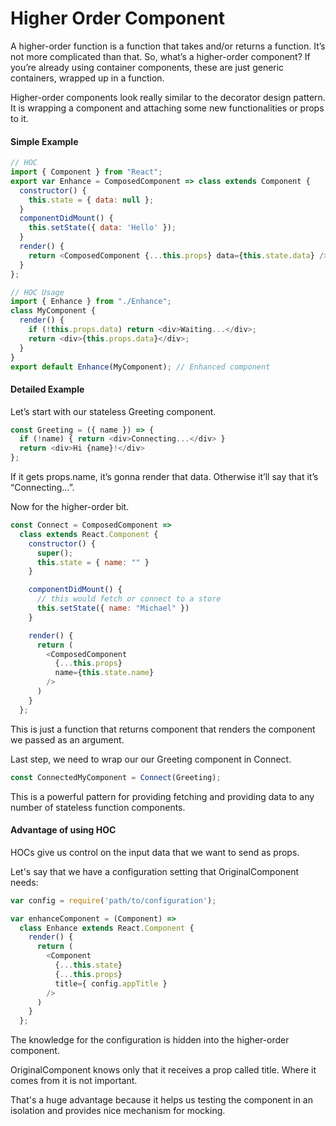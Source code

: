 # Higher Order Component
A higher-order function is a function that takes and/or returns a function. It’s not more complicated than that. So, what’s a higher-order component?
If you’re already using container components, these are just generic containers, wrapped up in a function.

Higher-order components look really similar to the decorator design pattern.
It is wrapping a component and attaching some new functionalities or props to it.

#### Simple Example

```javascript
// HOC
import { Component } from "React";
export var Enhance = ComposedComponent => class extends Component {
  constructor() {
    this.state = { data: null };
  }
  componentDidMount() {
    this.setState({ data: 'Hello' });
  }
  render() {
    return <ComposedComponent {...this.props} data={this.state.data} />;
  }
};

// HOC Usage
import { Enhance } from "./Enhance";
class MyComponent {
  render() {
    if (!this.props.data) return <div>Waiting...</div>;
    return <div>{this.props.data}</div>;
  }
}
export default Enhance(MyComponent); // Enhanced component
```

#### Detailed Example

Let’s start with our stateless Greeting component.

```javascript
const Greeting = ({ name }) => {
  if (!name) { return <div>Connecting...</div> }
  return <div>Hi {name}!</div>
};
```

If it gets props.name, it’s gonna render that data. Otherwise it’ll say that it’s “Connecting…”.

Now for the higher-order bit.

```javascript
const Connect = ComposedComponent =>
  class extends React.Component {
    constructor() {
      super();
      this.state = { name: "" }
    }

    componentDidMount() {
      // this would fetch or connect to a store
      this.setState({ name: "Michael" })
    }

    render() {
      return (
        <ComposedComponent
          {...this.props}
          name={this.state.name}
        />
      )
    }
  };
```
This is just a function that returns component that renders the component we passed as an argument.

Last step, we need to wrap our our Greeting component in Connect.

```javascript
const ConnectedMyComponent = Connect(Greeting);
```

This is a powerful pattern for providing fetching and providing data to any number of stateless function components.

#### Advantage of using HOC

HOCs give us control on the input data that we want to send as props.

Let's say that we have a configuration setting that OriginalComponent needs:

```javascript
var config = require('path/to/configuration');

var enhanceComponent = (Component) =>
  class Enhance extends React.Component {
    render() {
      return (
        <Component
          {...this.state}
          {...this.props}
          title={ config.appTitle }
        />
      )
    }
  };
```

The knowledge for the configuration is hidden into the higher-order component.

OriginalComponent knows only that it receives a prop called title. Where it comes from it is not important.

That's a huge advantage because it helps us testing the component in an isolation and provides nice mechanism for mocking.
